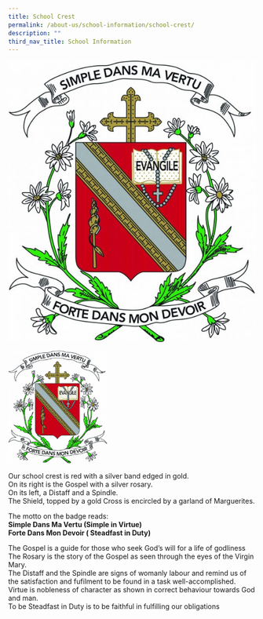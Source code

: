 ```yaml
---
title: School Crest
permalink: /about-us/school-information/school-crest/
description: ""
third_nav_title: School Information
---
```

![School Crest](/images/CHIJ-Crest-2013-CYMK-600x684.jpg)

<img src="/images/CHIJ-Crest-2013-CYMK-600x684.jpg" 
style="width:40%">

Our school crest is red with a silver band edged in gold.  
On its right is the Gospel with a silver rosary.  
On its left, a Distaff and a Spindle.  
The Shield, topped by a gold Cross is encircled by a garland of Marguerites.

The motto on the badge reads:  
**Simple Dans Ma Vertu (Simple in Virtue)  
Forte Dans Mon Devoir ( Steadfast in Duty)**

The Gospel is a guide for those who seek God’s will for a life of godliness  
The Rosary is the story of the Gospel as seen through the eyes of the Virgin Mary.  
The Distaff and the Spindle are signs of womanly labour and remind us of the satisfaction and fufilment to be found in a task well-accomplished.  
Virtue is nobleness of character as shown in correct behaviour towards God and man.  
To be Steadfast in Duty is to be faithful in fulfilling our obligations